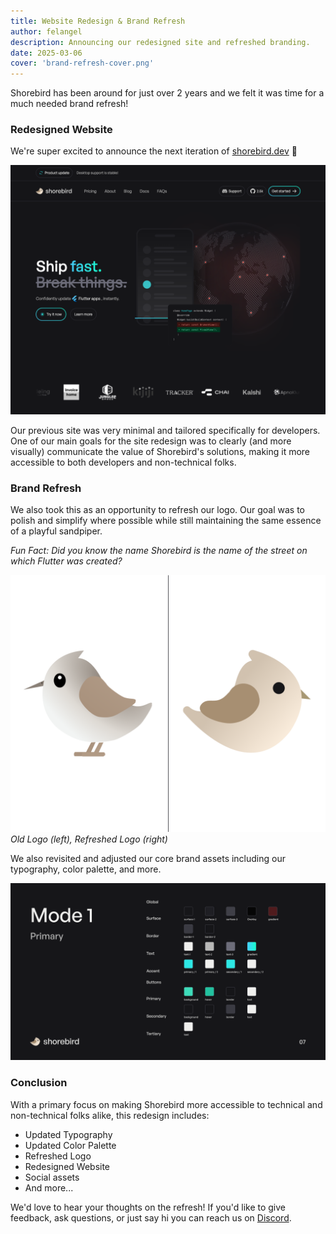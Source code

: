 ```yaml
---
title: Website Redesign & Brand Refresh
author: felangel
description: Announcing our redesigned site and refreshed branding.
date: 2025-03-06
cover: 'brand-refresh-cover.png'
---
```


Shorebird has been around for just over 2 years and we felt it was time for a
much needed brand refresh!

### Redesigned Website

We're super excited to announce the next iteration of [shorebird.dev](https://shorebird.dev) 🥳

![New Site Design](../../assets/blog/brand-refresh/new-site-design.png)

Our previous site was very minimal and tailored specifically for developers. One
of our main goals for the site redesign was to clearly (and more visually)
communicate the value of Shorebird's solutions, making it more accessible to
both developers and non-technical folks.

### Brand Refresh

We also took this as an opportunity to refresh our logo. Our goal was to polish
and simplify where possible while still maintaining the same essence of a
playful sandpiper.

_Fun Fact: Did you know the name Shorebird is the name of the street on which Flutter was created?_

![Refreshed Logo](../../assets/blog/brand-refresh/refreshed-logo.png)
_Old Logo (left), Refreshed Logo (right)_

We also revisited and adjusted our core brand assets including our typography,
color palette, and more.

![Color Palette](../../assets/blog/brand-refresh/color-palette.png)

### Conclusion

With a primary focus on making Shorebird more accessible to technical and
non-technical folks alike, this redesign includes:

- Updated Typography
- Updated Color Palette
- Refreshed Logo
- Redesigned Website
- Social assets
- And more...

We'd love to hear your thoughts on the refresh! If you'd like to give feedback,
ask questions, or just say hi you can reach us on
[Discord](https://discord.gg/shorebird).
